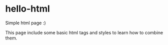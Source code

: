# hello-html
Simple html page :)

This page include some basic html tags and styles to learn how to combine them.
